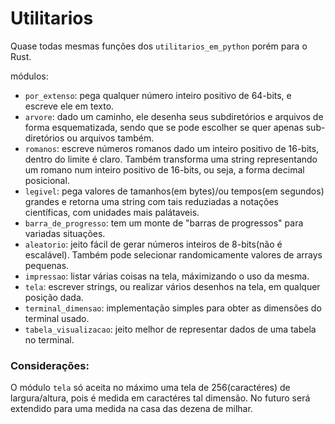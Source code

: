 # Utilitarios
Quase todas mesmas funções dos `utilitarios_em_python` porém para o Rust. 

módulos:
  - `por_extenso`: pega qualquer número inteiro positivo de 64-bits, e escreve ele em texto.
  - `arvore`: dado um caminho, ele desenha seus subdiretórios e arquivos de forma esquematizada, sendo que se pode escolher se quer apenas sub-diretórios ou arquivos também.
  - `romanos`: escreve números romanos dado um inteiro positivo de 16-bits, dentro do limite é claro. Também transforma uma string representando um romano num inteiro positivo de 16-bits, ou seja, a forma decimal posicional.
  - `legivel`: pega valores de tamanhos(em bytes)/ou tempos(em segundos) grandes e retorna uma string com tais reduziadas a notações científicas, com unidades mais palátaveis.
  - `barra_de_progresso`: tem um monte de "barras de progressos" para variadas situações.
  - `aleatorio`: jeito fácil de gerar números inteiros de 8-bits(não é escalável). Também pode selecionar randomicamente valores de arrays pequenas.
  - `impressao`: listar várias coisas na tela, máximizando o uso da mesma.
  - `tela`: escrever strings, ou realizar vários desenhos na tela, em qualquer posição dada. 
  - `terminal_dimensao`: implementação simples para obter as dimensões do terminal usado.
  - `tabela_visualizacao`: jeito melhor de representar dados de uma tabela no terminal.

### Considerações:
O módulo `tela` só aceita no máximo uma tela de 256(caractéres) de largura/altura, pois é medida em caractéres tal dimensão. No futuro será extendido para uma medida na casa das dezena de milhar.
